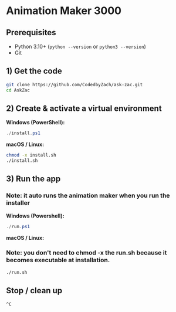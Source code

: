 # Animation Maker 3000

## Prerequisites
- Python 3.10+ (`python --version` or `python3 --version`)
- Git

## 1) Get the code
```bash
git clone https://github.com/CodedbyZach/ask-zac.git
cd AskZac
```

## 2) Create & activate a virtual environment
**Windows (PowerShell):**
```powershell
./install.ps1
```

**macOS / Linux:**
```bash
chmod -x install.sh
./install.sh
```


## 3) Run the app

### **Note: it auto runs the animation maker when you run the installer**

**Windows (Powershell):**

```powershell
./run.ps1
```

**macOS / Linux:**

### **Note: you don't need to chmod -x the run.sh because it becomes executable at installation.**

```bash
./run.sh
```

## Stop / clean up
```bash
^C
```


